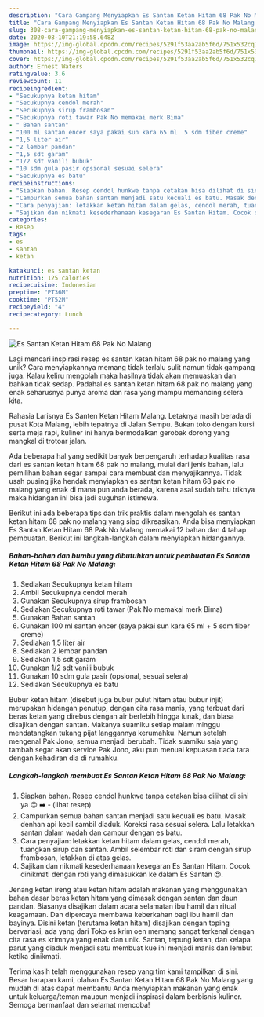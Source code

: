 ```yaml
---
description: "Cara Gampang Menyiapkan Es Santan Ketan Hitam 68 Pak No Malang yang Lezat"
title: "Cara Gampang Menyiapkan Es Santan Ketan Hitam 68 Pak No Malang yang Lezat"
slug: 308-cara-gampang-menyiapkan-es-santan-ketan-hitam-68-pak-no-malang-yang-lezat
date: 2020-08-10T21:19:58.648Z
image: https://img-global.cpcdn.com/recipes/5291f53aa2ab5f6d/751x532cq70/es-santan-ketan-hitam-68-pak-no-malang-foto-resep-utama.jpg
thumbnail: https://img-global.cpcdn.com/recipes/5291f53aa2ab5f6d/751x532cq70/es-santan-ketan-hitam-68-pak-no-malang-foto-resep-utama.jpg
cover: https://img-global.cpcdn.com/recipes/5291f53aa2ab5f6d/751x532cq70/es-santan-ketan-hitam-68-pak-no-malang-foto-resep-utama.jpg
author: Ernest Waters
ratingvalue: 3.6
reviewcount: 11
recipeingredient:
- "Secukupnya ketan hitam"
- "Secukupnya cendol merah"
- "Secukupnya sirup frambosan"
- "Secukupnya roti tawar Pak No memakai merk Bima"
- " Bahan santan"
- "100 ml santan encer saya pakai sun kara 65 ml  5 sdm fiber creme"
- "1,5 liter air"
- "2 lembar pandan"
- "1,5 sdt garam"
- "1/2 sdt vanili bubuk"
- "10 sdm gula pasir opsional sesuai selera"
- "Secukupnya es batu"
recipeinstructions:
- "Siapkan bahan. Resep cendol hunkwe tanpa cetakan bisa dilihat di sini ya 😊 ➡️             (lihat resep)"
- "Campurkan semua bahan santan menjadi satu kecuali es batu. Masak denhan api kecil sambil diaduk. Koreksi rasa sesuai selera. Lalu letakkan santan dalam wadah dan campur dengan es batu."
- "Cara penyajian: letakkan ketan hitam dalam gelas, cendol merah, tuangkan sirup dan santan. Ambil selembar roti dan siram dengan sirup frambosan, letakkan di atas gelas."
- "Sajikan dan nikmati kesederhanaan kesegaran Es Santan Hitam. Cocok dinikmati dengan roti yang dimasukkan ke dalam Es Santan 😍."
categories:
- Resep
tags:
- es
- santan
- ketan

katakunci: es santan ketan 
nutrition: 125 calories
recipecuisine: Indonesian
preptime: "PT36M"
cooktime: "PT52M"
recipeyield: "4"
recipecategory: Lunch

---
```



![Es Santan Ketan Hitam 68 Pak No Malang](https://img-global.cpcdn.com/recipes/5291f53aa2ab5f6d/751x532cq70/es-santan-ketan-hitam-68-pak-no-malang-foto-resep-utama.jpg)

Lagi mencari inspirasi resep es santan ketan hitam 68 pak no malang yang unik? Cara menyiapkannya memang tidak terlalu sulit namun tidak gampang juga. Kalau keliru mengolah maka hasilnya tidak akan memuaskan dan bahkan tidak sedap. Padahal es santan ketan hitam 68 pak no malang yang enak seharusnya punya aroma dan rasa yang mampu memancing selera kita.

Rahasia Larisnya Es Santen Ketan Hitam Malang. Letaknya masih berada di pusat Kota Malang, lebih tepatnya di Jalan Sempu. Bukan toko dengan kursi serta meja rapi, kuliner ini hanya bermodalkan gerobak dorong yang mangkal di trotoar jalan.

Ada beberapa hal yang sedikit banyak berpengaruh terhadap kualitas rasa dari es santan ketan hitam 68 pak no malang, mulai dari jenis bahan, lalu pemilihan bahan segar sampai cara membuat dan menyajikannya. Tidak usah pusing jika hendak menyiapkan es santan ketan hitam 68 pak no malang yang enak di mana pun anda berada, karena asal sudah tahu triknya maka hidangan ini bisa jadi suguhan istimewa.


Berikut ini ada beberapa tips dan trik praktis dalam mengolah es santan ketan hitam 68 pak no malang yang siap dikreasikan. Anda bisa menyiapkan Es Santan Ketan Hitam 68 Pak No Malang memakai 12 bahan dan 4 tahap pembuatan. Berikut ini langkah-langkah dalam menyiapkan hidangannya.

<!--inarticleads1-->

##### Bahan-bahan dan bumbu yang dibutuhkan untuk pembuatan Es Santan Ketan Hitam 68 Pak No Malang:

1. Sediakan Secukupnya ketan hitam
1. Ambil Secukupnya cendol merah
1. Gunakan Secukupnya sirup frambosan
1. Sediakan Secukupnya roti tawar (Pak No memakai merk Bima)
1. Gunakan  Bahan santan
1. Gunakan 100 ml santan encer (saya pakai sun kara 65 ml + 5 sdm fiber creme)
1. Sediakan 1,5 liter air
1. Sediakan 2 lembar pandan
1. Sediakan 1,5 sdt garam
1. Gunakan 1/2 sdt vanili bubuk
1. Gunakan 10 sdm gula pasir (opsional, sesuai selera)
1. Sediakan Secukupnya es batu


Bubur ketan hitam (disebut juga bubur pulut hitam atau bubur injit) merupakan hidangan penutup, dengan cita rasa manis, yang terbuat dari beras ketan yang direbus dengan air berlebih hingga lunak, dan biasa disajikan dengan santan. Makanya suamiku setiap malam minggu mendatangkan tukang pijat langgannya kerumahku. Namun setelah mengenal Pak Jono, semua menjadi berubah. Tidak suamiku saja yang tambah segar akan service Pak Jono, aku pun menuai kepuasan tiada tara dengan kehadiran dia di rumahku. 

<!--inarticleads2-->

##### Langkah-langkah membuat Es Santan Ketan Hitam 68 Pak No Malang:

1. Siapkan bahan. Resep cendol hunkwe tanpa cetakan bisa dilihat di sini ya 😊 ➡️ -             (lihat resep)
1. Campurkan semua bahan santan menjadi satu kecuali es batu. Masak denhan api kecil sambil diaduk. Koreksi rasa sesuai selera. Lalu letakkan santan dalam wadah dan campur dengan es batu.
1. Cara penyajian: letakkan ketan hitam dalam gelas, cendol merah, tuangkan sirup dan santan. Ambil selembar roti dan siram dengan sirup frambosan, letakkan di atas gelas.
1. Sajikan dan nikmati kesederhanaan kesegaran Es Santan Hitam. Cocok dinikmati dengan roti yang dimasukkan ke dalam Es Santan 😍.


Jenang ketan ireng atau ketan hitam adalah makanan yang menggunakan bahan dasar beras ketan hitam yang dimasak dengan santan dan daun pandan. Biasanya disajikan dalam acara selamatan ibu hamil dan ritual keagamaan. Dan dipercaya membawa keberkahan bagi ibu hamil dan bayinya. Disini ketan (terutama ketan hitam) disajikan dengan toping bervariasi, ada yang dari Toko es krim oen memang sangat terkenal dengan cita rasa es krimnya yang enak dan unik. Santan, tepung ketan, dan kelapa parut yang diaduk menjadi satu membuat kue ini menjadi manis dan lembut ketika dinikmati. 

Terima kasih telah menggunakan resep yang tim kami tampilkan di sini. Besar harapan kami, olahan Es Santan Ketan Hitam 68 Pak No Malang yang mudah di atas dapat membantu Anda menyiapkan makanan yang enak untuk keluarga/teman maupun menjadi inspirasi dalam berbisnis kuliner. Semoga bermanfaat dan selamat mencoba!

